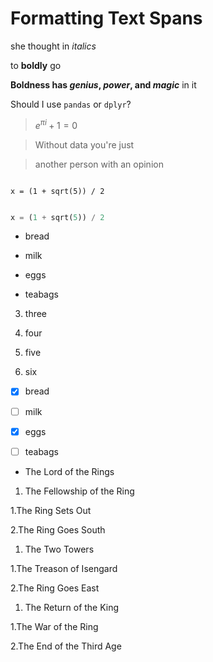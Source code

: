 # Formatting Text Spans
she thought in _italics_

to __boldly__ go

**Boldness has *genius*, _power_, and *magic*** in it

Should I use `pandas` or `dplyr`?

> $e^{\pi i} + 1 = 0$

> Without data you're just

> another person with an opinion

```

x = (1 + sqrt(5)) / 2

```
``` python

x = (1 + sqrt(5)) / 2

```

- bread

- milk

- eggs

- teabags

3. three

1. four

1. five

1. six

- [x] bread

- [ ] milk

- [x] eggs

- [ ] teabags


* The Lord of the Rings

1. The Fellowship of the Ring
   
  1.The Ring Sets Out
  
  2.The Ring Goes South

1. The Two Towers

  1.The Treason of Isengard
  
  2.The Ring Goes East

1. The Return of the King

  1.The War of the Ring
  
  2.The End of the Third Age
